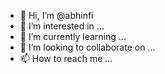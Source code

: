 - 👋 Hi, I’m @abhinfi
- 👀 I’m interested in ...
- 🌱 I’m currently learning ...
- 💞️ I’m looking to collaborate on ...
- 📫 How to reach me ...

<!---
abhinfi/abhinfi is a ✨ special ✨ repository because its `README.md` (this file) appears on your GitHub profile.
You can click the Preview link to take a look at your changes.
--->
